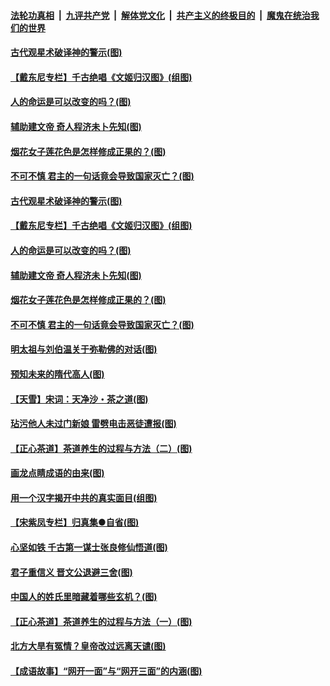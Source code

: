 

####  [法轮功真相](../../../../basic/blob/master/README.md?t=06202002) &nbsp;|&nbsp; [九评共产党](../../../../9ping.md/blob/master/README.md?t=06202002) &nbsp;|&nbsp; [解体党文化](../../../../jtdwh.md/blob/master/README.md?t=06202002)  &nbsp;|&nbsp; [共产主义的终极目的](../../../../gczydzjmd.md/blob/master/README.md?t=06202002) &nbsp;|&nbsp; [魔鬼在统治我们的世界](../../../../mgztzwmdsj.md/blob/master/README.md?t=06202002) 

#### [古代观星术破译神的警示(图)](../pages/p7/936938.md?t=06202002) 

#### [【戴东尼专栏】千古绝唱《文姬归汉图》(组图)](../pages/p7/933598.md?t=06202002) 

#### [人的命运是可以改变的吗？(图)](../pages/p7/936633.md?t=06202002) 

#### [辅助建文帝 奇人程济未卜先知(图)](../pages/p7/936751.md?t=06202002) 

#### [烟花女子莲花色是怎样修成正果的？(图)](../pages/p7/936627.md?t=06202002) 

#### [不可不慎 君主的一句话竟会导致国家灭亡？(图)](../pages/p7/936921.md?t=06202002) 

#### [古代观星术破译神的警示(图)](../pages/p7/936938.md?t=06202002) 

#### [【戴东尼专栏】千古绝唱《文姬归汉图》(组图)](../pages/p7/933598.md?t=06202002) 

#### [人的命运是可以改变的吗？(图)](../pages/p7/936633.md?t=06202002) 

#### [辅助建文帝 奇人程济未卜先知(图)](../pages/p7/936751.md?t=06202002) 

#### [烟花女子莲花色是怎样修成正果的？(图)](../pages/p7/936627.md?t=06202002) 

#### [不可不慎 君主的一句话竟会导致国家灭亡？(图)](../pages/p7/936921.md?t=06202002) 

#### [明太祖与刘伯温关于弥勒佛的对话(图)](../pages/p7/936918.md?t=06202002) 

#### [预知未来的隋代高人(图)](../pages/p7/936519.md?t=06202002) 

#### [【天雪】宋词：天净沙・茶之道(图)](../pages/p7/936606.md?t=06202002) 

#### [玷污他人未过门新娘 雷劈电击恶徒遭报(图)](../pages/p7/936730.md?t=06202002) 

#### [【正心茶道】茶道养生的过程与方法（二）(图)](../pages/p7/936188.md?t=06202002) 

#### [画龙点睛成语的由来(图)](../pages/p7/936521.md?t=06202002) 

#### [用一个汉字揭开中共的真实面目(组图)](../pages/p7/936605.md?t=06202002) 

#### [【宋紫凤专栏】归真集●自省(图)](../pages/p7/936715.md?t=06202002) 

#### [心坚如铁 千古第一谋士张良修仙悟道(图)](../pages/p7/936518.md?t=06202002) 

#### [君子重信义 晋文公退避三舍(图)](../pages/p7/936517.md?t=06202002) 

#### [中国人的姓氏里暗藏着哪些玄机？(图)](../pages/p7/936608.md?t=06202002) 

#### [【正心茶道】茶道养生的过程与方法（一）(图)](../pages/p7/936187.md?t=06202002) 

#### [北方大旱有冤情？皇帝改过远离天谴(图)](../pages/p7/936431.md?t=06202002) 

#### [【成语故事】“网开一面”与“网开三面”的内涵(图)](../pages/p7/936380.md?t=06202002) 

